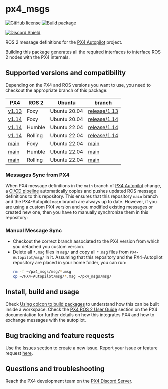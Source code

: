 # px4_msgs

[![GitHub license](https://img.shields.io/github/license/PX4/px4_msgs.svg)](https://github.com/PX4/px4_msg/blob/master/LICENSE) [![Build package](https://github.com/PX4/px4_msgs/workflows/Build%20package/badge.svg)](https://github.com/PX4/px4_msgs/actions)

[![Discord Shield](https://discordapp.com/api/guilds/1022170275984457759/widget.png?style=shield)](https://discord.gg/dronecode)

ROS 2 message definitions for the [PX4 Autopilot](https://px4.io/) project.

Building this package generates all the required interfaces to interface ROS 2 nodes with the PX4 internals.

## Supported versions and compatibility

Depending on the PX4 and ROS versions you want to use, you need to checkout the appropriate branch of this package:

| PX4            | ROS 2   | Ubuntu       | branch                                                            |
|----------------|---------|--------------|-------------------------------------------------------------------|
| [v1.13](https://github.com/PX4/px4_msgs/tree/release/1.13)           | Foxy    | Ubuntu 20.04 | [release/1.13](https://github.com/PX4/px4_msgs/tree/release/1.13) |
| [v1.14](https://github.com/PX4/px4_msgs/tree/release/1.14)           | Foxy    | Ubuntu 20.04 | [release/1.14](https://github.com/PX4/px4_msgs/tree/release/1.14) |
| [v1.14](https://github.com/PX4/px4_msgs/tree/release/1.14)           | Humble  | Ubuntu 22.04 | [release/1.14](https://github.com/PX4/px4_msgs/tree/release/1.14) |
| [v1.14](https://github.com/PX4/px4_msgs/tree/release/1.14)           | Rolling | Ubuntu 22.04 | [release/1.14](https://github.com/PX4/px4_msgs/tree/release/1.14) |
| [main](https://github.com/PX4/px4_msgs/tree/main)                    | Foxy    | Ubuntu 22.04 | [main](https://github.com/PX4/px4_msgs)                           |
| [main](https://github.com/PX4/px4_msgs/tree/main)                    | Humble  | Ubuntu 22.04 | [main](https://github.com/PX4/px4_msgs)                           |
| [main](https://github.com/PX4/px4_msgs/tree/main)                    | Rolling | Ubuntu 22.04 | [main](https://github.com/PX4/px4_msgs)                           |

### Messages Sync from PX4

When PX4 message definitions in the `main` branch of [PX4 Autopilot](https://github.com/PX4/PX4-Autopilot) change, a [CI/CD pipeline](https://github.com/PX4/PX4-Autopilot/blob/main/.github/workflows/metadata.yml#L119) automatically copies and pushes updated ROS message definitions to this repository. This ensures that this repository `main` branch and the PX4-Autopilot `main` branch are always up to date.
However, if you are using a custom PX4 version and you modified existing messages or created new one, then you have to manually synchronize them in this repository:
### Manual Message Sync

- Checkout the correct branch associated to the PX4 version from which you detached you custom version.
- Delete all `*.msg` files in `msg/` and copy all `*.msg` files from `PX4-Autopilot/msg/` in it. Assuming that this repository and the PX4-Autopilot repository are placed in your home folder, you can run:
  ```sh
  rm -f ~/px4_msgs/msg/*.msg
  cp ~/PX4-Autopilot/msg/*.msg ~/px4_msgs/msg/
  ```

## Install, build and usage

Check [Using colcon to build packages](https://docs.ros.org/en/humble/Tutorials/Beginner-Client-Libraries/Creating-Your-First-ROS2-Package.html#build-a-package) to understand how this can be built inside a workspace. Check the [PX4 ROS 2 User Guide](https://docs.px4.io/main/en/ros/ros2_comm.html) section on the PX4 documentation for further details on how this integrates PX4 and how to exchange messages with the autopilot.

## Bug tracking and feature requests

Use the [Issues](https://github.com/PX4/px4_msgs/issues) section to create a new issue. Report your issue or feature request [here](https://github.com/PX4/px4_msgs/issues/new).

## Questions and troubleshooting

Reach the PX4 development team on the [PX4 Discord Server](https://discord.gg/dronecode).

